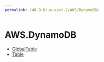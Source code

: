 ```yaml
---
permalink: /48.0.0/us-east-2/AWS/DynamoDB/
---
```


# AWS.DynamoDB



* [GlobalTable](GlobalTable.md)
* [Table](Table.md)